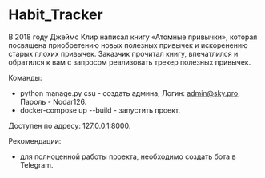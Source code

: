 # Habit_Tracker
В 2018 году Джеймс Клир написал книгу «Атомные привычки», которая посвящена приобретению новых полезных привычек и искоренению старых плохих привычек. Заказчик прочитал книгу, впечатлился и обратился к вам с запросом реализовать трекер полезных привычек.

Команды:

- python manage.py csu - создать админа; Логин: admin@sky.pro; Пароль - Nodar126.
- docker-compose up --build - запустить проект.

Доступен по адресу: 127.0.0.1:8000.

Рекомендации:

- для полноценной работы проекта, необходимо создать бота в Telegram.